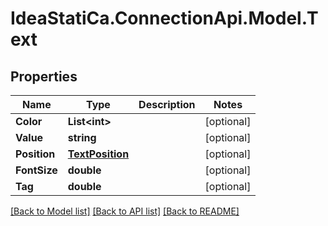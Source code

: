 # IdeaStatiCa.ConnectionApi.Model.Text

## Properties

Name | Type | Description | Notes
------------ | ------------- | ------------- | -------------
**Color** | **List&lt;int&gt;** |  | [optional] 
**Value** | **string** |  | [optional] 
**Position** | [**TextPosition**](TextPosition.md) |  | [optional] 
**FontSize** | **double** |  | [optional] 
**Tag** | **double** |  | [optional] 

[[Back to Model list]](../README.md#documentation-for-models) [[Back to API list]](../README.md#documentation-for-api-endpoints) [[Back to README]](../README.md)

